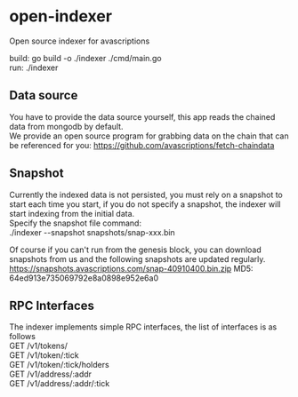# open-indexer

Open source indexer for avascriptions 

build: go build -o ./indexer ./cmd/main.go  
run: ./indexer

## Data source
You have to provide the data source yourself, this app reads the chained data from mongodb by default.  
We provide an open source program for grabbing data on the chain that can be referenced for you: https://github.com/avascriptions/fetch-chaindata

## Snapshot
Currently the indexed data is not persisted, you must rely on a snapshot to start each time you start, if you do not specify a snapshot, the indexer will start indexing from the initial data.  
Specify the snapshot file command:   
./indexer --snapshot snapshots/snap-xxx.bin  

Of course if you can't run from the genesis block, you can download snapshots from us and the following snapshots are updated regularly.  
https://snapshots.avascriptions.com/snap-40910400.bin.zip MD5: 64ed913e735069792e8a0898e952e6a0

## RPC Interfaces
The indexer implements simple RPC interfaces, the list of interfaces is as follows  
GET /v1/tokens/  
GET /v1/token/:tick  
GET /v1/token/:tick/holders  
GET /v1/address/:addr  
GET /v1/address/:addr/:tick  
